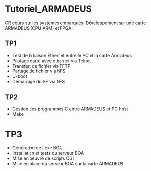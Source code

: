 # Tutoriel_ARMADEUS
CR cours sur les systèmes embarqués. Développement sur une carte ARMADEUS (CPU ARM) et FPGA.

## TP1
- Test de la liaison Ethernet entre le PC et la carte Armadeus
- Pilotage carte avec ethernet via Telnet
- Transfert de fichier via TFTP
- Partage de fichier via NFS
- U-boot
- Démarrage du SE via NFS

## TP2
- Gestion des programmes C entre ARMADEUS et PC Host
- Make

# TP3 
- Génération de l'exe BOA
- Installation et tests du serveur BOA
- Mise en oeuvre de scripts CGI
- Mise en place du serveur BOA sur la carte ARMADEUS
